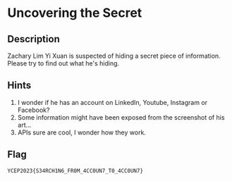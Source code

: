 # Uncovering the Secret

## Description
Zachary Lim Yi Xuan is suspected of hiding a secret piece of information. Please try to find out what he's hiding.

## Hints
1. I wonder if he has an account on LinkedIn, Youtube, Instagram or Facebook?
2. Some information might have been exposed from the screenshot of his art...
3. APIs sure are cool, I wonder how they work.

## Flag
```
YCEP2023{S34RCH1N6_FR0M_4CC0UN7_T0_4CC0UN7}
```